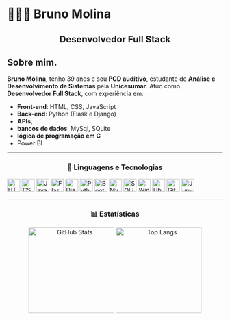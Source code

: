 # 👨🏻‍💻 Bruno Molina

<h2 align="center">Desenvolvedor Full Stack</h2>

## Sobre mim.

**Bruno Molina**, tenho 39 anos e sou **PCD auditivo**, estudante de **Análise e Desenvolvimento de Sistemas** pela **Unicesumar**.
Atuo como <strong>Desenvolvedor Full Stack</strong>, com experiência em:


- **Front-end**: HTML, CSS, JavaScript
- **Back-end**: Python (Flask e Django)
- **APIs**,
- **bancos de dados**: MySql, SQLite
- **lógica de programação em C**
- Power BI

---

<h3 align="center">🤖 Linguagens e Tecnologias</h3>

<div>
  <img alt="HTML" title="HTML" width="30px" src="https://cdn.jsdelivr.net/gh/devicons/devicon@latest/icons/html5/html5-original.svg" />
  <img alt="CSS" title="CSS" width="30px" src="https://cdn.jsdelivr.net/gh/devicons/devicon@latest/icons/css3/css3-original.svg" />
  <img alt="JavaScript" title="JavaScript" width="30px" src="https://cdn.jsdelivr.net/gh/devicons/devicon@latest/icons/javascript/javascript-original.svg" />
  <img alt="Flask" title="Flask" width="30px" src="https://cdn.jsdelivr.net/gh/devicons/devicon@latest/icons/flask/flask-original.svg" />
  <img alt="Django" title="Django" width="30px" src="https://cdn.jsdelivr.net/gh/devicons/devicon@latest/icons/django/django-plain.svg" />
  <img alt="Python" title="Python" width="30px" src="https://cdn.jsdelivr.net/gh/devicons/devicon@latest/icons/python/python-original.svg" />
  <img alt="Bootstrap" title="Bootstrap" width="30px" src="https://cdn.jsdelivr.net/gh/devicons/devicon@latest/icons/bootstrap/bootstrap-original.svg" />
  <img alt="MySQL" title="MySQL" width="30px" src="https://cdn.jsdelivr.net/gh/devicons/devicon@latest/icons/mysql/mysql-original.svg" />
  <img alt="SQLite" title="SQLite" width="30px" src="https://cdn.jsdelivr.net/gh/devicons/devicon@latest/icons/sqlite/sqlite-original.svg" />
  <img alt="Windows" title="Windows" width="30px" src="https://cdn.jsdelivr.net/gh/devicons/devicon@latest/icons/windows8/windows8-original.svg" />
  <img alt="Ubuntu" title="Ubuntu" width="30px" src="https://cdn.jsdelivr.net/gh/devicons/devicon@latest/icons/ubuntu/ubuntu-plain.svg" />
  <img alt="Git" title="Git" width="30px" src="https://cdn.jsdelivr.net/gh/devicons/devicon@latest/icons/git/git-original.svg" />
  <img alt="Jupyter" title="Jupyter Notebook" width="30px" src="https://cdn.jsdelivr.net/gh/devicons/devicon@latest/icons/jupyter/jupyter-original.svg" />
  </div>

---

<h3 align="center">📊 Estatísticas</h3>

<div align="center">
  <img alt="GitHub Stats" height="200" src="https://github-readme-stats.vercel.app/api?username=brumab&show_icons=true&theme=tokyonight&include_all_commits=true&locale=pt-br" />
  <img alt="Top Langs" height="200" src="https://github-readme-stats.vercel.app/api/top-langs/?username=brumab&theme=tokyonight&layout=compact&custom_title=Tecnologias&langs_count=9" />
</div>



